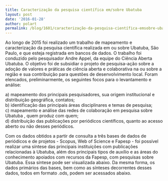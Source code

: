 ```yaml
---
title: Caracterização da pesquisa científica em/sobre Ubatuba
layout: post
date: '2016-01-28'
author: polart
permalink: /blog/1601/caracterização-da-pesquisa-científica-emsobre-ubatuba/
---
```


Ao longo de 2015 foi realizado um trabalho de mapeamento e caracterização da pesquisa científica realizada em ou sobre Ubatuba, São Paulo, e que esteja registrada em bancos de dados. O trabalho foi conduzido pelo pesquisador Andre Appel, da equipe do Ciência Aberta Ubatuba. O objetivo foi de subsidiar o projeto de pesquisa-ação sobre a adoção de valores e práticas de ciência aberta e colaborativa na ou sobre a região e sua contribuição para questões de desenvolvimento local. Foram elencados, preliminarmente, os seguintes focos para o levantamento e análise:

a) mapeamento dos principais pesquisadores, sua origem institucional e distribuição geográfica, contatos;  
b) identificação das principais áreas disciplinares e temas de pesquisa;  
c) mapeamento e análise das redes de colaboração em pesquisa sobre Ubatuba , quem produz com quem;  
d) distribuição das publicações por periódicos científicos, quanto ao acesso aberto ou não desses periódicos.

Com os dados obtidos a partir de consulta a três bases de dados de periódicos e de projetos - Scopus, Web of Science e Fapesp - foi possível realizar uma síntese das principais instituições com publicações relacionadas à Ubatuba, além dos principais tipos de auxílio e as áreas do conhecimento apoiados com recursos da Fapesp, com pesquisas sobre Ubatuba. Essa síntese pode ser visualizada abaixo. Da mesma forma, os dados primários das bases, bem como as sínteses decorrentes desses dados, todos em formato .ods, podem ser acessados abaixo.